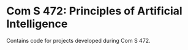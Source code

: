 # Com S 472: Principles of Artificial Intelligence

Contains code for projects developed during Com S 472.
